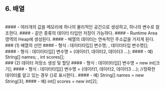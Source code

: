 ## 6. 배열
<br>
#### - 여러개의 값을 메모리에 하나의 물리적인 공간으로 생성하고, 하나의 변수로 참조한다.
#### - 같은 종류의 데이터 타입만 저장이 가능하다.
#### - Runtime Area 영역의 Heap에 생성된다.
#### - 배열의 데이터는 연속적인 주소값을 가지게 된다.
<br>
### (1) 배열의 선언
#### - 형식 : 데이터타입[] 변수명; , 데이터타입 변수명[];
#### - 형식 : 데이터타입[] 변수명 = {데이터1, 데이터2, 데이터3 ...};
#### - 예) String[] names; , int scores[]; 
<br>
### (2) 데이터 저장소 생성 및 할당
#### - 형식 : 데이터타입[] 변수명 = new int[크기];
#### - 형식 : 데이터타입[] 변수명 = {데이터1, 데이터2, 데이터3 ...}; //정확한 데이터를 알고 있는 경우 {}로 표시한다..
#### - 예) String[] names = new String[3];
#### - 예) int[] scores = new int[2];